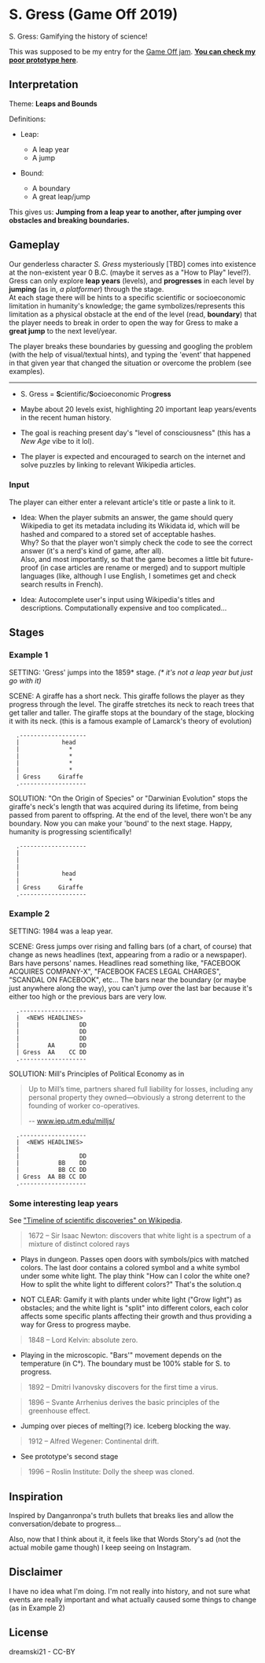 # S. Gress (Game Off 2019)
S. Gress: Gamifying the history of science!

This was supposed to be my entry for the [Game Off jam](https://itch.io/jam/game-off-2019).
[**You can check my poor prototype here**](https://dreamski21.github.io/game-off-2019).

## Interpretation

Theme: **Leaps and Bounds**

Definitions:
* Leap:
  - A leap year
  - A jump

* Bound:
  - A boundary
  - A great leap/jump

This gives us: **Jumping from a leap year to another, after jumping over obstacles and breaking boundaries.**

## Gameplay

Our genderless character _S. Gress_ mysteriously \[TBD\] comes into existence at the non-existent year 0 B.C. (maybe it serves as a "How to Play" level?).  
Gress can only explore **leap years** (levels), and **progresses** in each level by **jumping** (as in, _a platformer_) through the stage.  
At each stage there will be hints to a specific scientific or socioeconomic limitation in humanity's knowledge; the game symbolizes/represents this limitation as a physical obstacle at the end of the level (read, **boundary**) that the player needs to break in order to open the way for Gress to make a **great jump** to the next level/year.

The player breaks these boundaries by guessing and googling the problem (with the help of visual/textual hints), and typing the 'event' that happened in that given year that changed the situation or overcome the problem (see examples).

---

* S. Gress = **S**cientific/**S**ocioeconomic Pro**gress**

* Maybe about 20 levels exist, highlighting 20 important leap years/events in the recent human history.

* The goal is reaching present day's "level of consciousness" (this has a _New Age_ vibe to it lol).

* The player is expected and encouraged to search on the internet and solve puzzles by linking to relevant Wikipedia articles.

### Input
The player can either enter a relevant article's title or paste a link to it.

- Idea: When the player submits an answer, the game should query Wikipedia to get its metadata including its Wikidata id, which will be hashed and compared to a stored set of acceptable hashes.  
Why? So that the player won't simply check the code to see the correct answer (it's a nerd's kind of game, after all).  
Also, and most importantly, so that the game becomes a little bit future-proof (in case articles are rename or merged) and to support multiple languages (like, although I use English, I sometimes get and check search results in French).

- Idea: Autocomplete user's input using Wikipedia's titles and descriptions. Computationally expensive and too complicated...

## Stages
### Example 1
SETTING: 'Gress' jumps into the 1859\* stage. _(\* it's not a leap year but just go with it)_

SCENE: A giraffe has a short neck. This giraffe follows the player as they progress through the level. The giraffe stretches its neck to reach trees that get taller and taller. The giraffe stops at the boundary of the stage, blocking it with its neck.
(this is a famous example of Lamarck's theory of evolution)

```
  .-------------------
  |            head   
  |              *    
  |              *    
  |              *    
  |              *    
  | Gress     Giraffe 
  .-------------------

```

SOLUTION: "On the Origin of Species" or "Darwinian Evolution" stops the giraffe's neck's length that was acquired during its lifetime, from being passed from parent to offspring.
At the end of the level, there won't be any boundary. Now you can make your 'bound' to the next stage. Happy, humanity is progressing scientifically!

```
  .-------------------
  |                   
  |                   
  |                   
  |            head   
  |              *    
  | Gress     Giraffe 
  .-------------------

```

### Example 2
SETTING: 1984 was a leap year.

SCENE: Gress jumps over rising and falling bars (of a chart, of course) that change as news headlines (text, appearing from a radio or a newspaper). Bars have persons' names. Headlines read something like, "FACEBOOK ACQUIRES COMPANY-X", "FACEBOOK FACES LEGAL CHARGES", "SCANDAL ON FACEBOOK", etc...
The bars near the boundary (or maybe just anywhere along the way), you can't jump over the last bar because it's either too high or the previous bars are very low.


```
  .-------------------
  |  <NEWS HEADLINES>
  |                 DD 
  |                 DD 
  |                 DD 
  |        AA       DD 
  | Gress  AA    CC DD 
  .-------------------

```

SOLUTION: Mill's Principles of Political Economy as in

> Up to Mill’s time, partners shared full liability for losses, including any personal property they owned—obviously a strong deterrent to the founding of worker co-operatives.
>
> -- www.iep.utm.edu/milljs/

```
  .-------------------
  |  <NEWS HEADLINES>
  |                   
  |                 DD 
  |           BB    DD 
  |           BB CC DD 
  | Gress  AA BB CC DD 
  .-------------------

```

### Some interesting leap years
See ["Timeline of scientific discoveries" on Wikipedia](https://en.wikipedia.org/wiki/Timeline_of_scientific_discoveries).

> 1672 – Sir Isaac Newton: discovers that white light is a spectrum of a mixture of distinct colored rays
* Plays in dungeon. Passes open doors with symbols/pics with matched colors. The last door contains a colored symbol and a white symbol under some white light.
The play think "How can I color the white one? How to split the white light to different colors?" That's the solution.q

* NOT CLEAR: Gamify it with plants under white light ("Grow light") as obstacles; and the white light is "split" into different colors, each color affects some specific plants affecting their growth and thus providing a way for Gress to progress maybe. 

> 1848 – Lord Kelvin: absolute zero.
* Playing in the microscopic. "Bars'" movement depends on the temperature (in C°). The boundary must be 100% stable for S. to progress.

> 1892 – Dmitri Ivanovsky discovers for the first time a virus.

> 1896 – Svante Arrhenius derives the basic principles of the greenhouse effect.
* Jumping over pieces of melting(?) ice. Iceberg blocking the way.

> 1912 – Alfred Wegener: Continental drift.
* See prototype's second stage

> 1996 – Roslin Institute: Dolly the sheep was cloned.

## Inspiration
Inspired by Danganronpa's truth bullets that breaks lies and allow the conversation/debate to progress...

Also, now that I think about it, it feels like that Words Story's ad (not the actual mobile game though) I keep seeing on Instagram.

## Disclaimer
I have no idea what I'm doing. I'm not really into history, and not sure what events are really important and what actually caused some things to change (as in Example 2)

## License
dreamski21 - CC-BY
